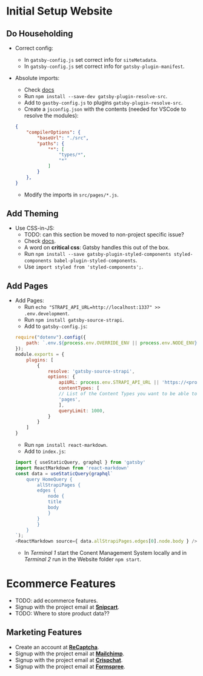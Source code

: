 # Initial Setup Website

## Do Householding
- Correct config:
    - In `gatsby-config.js` set correct info for `siteMetadata`.
    - In `gatsby-config.js` set correct info for `gatsby-plugin-manifest`.

- Absolute imports:
    - Check [docs](https://www.npmjs.com/package/gatsby-plugin-resolve-src)
    - Run `npm install --save-dev gatsby-plugin-resolve-src`.
    - Add to `gastby-config.js` to plugins `gatsby-plugin-resolve-src`.
    - Create a `jsconfig.json` with the contents (needed for VSCode to resolve the modules):
    ```json
    {
        "compilerOptions": {
            "baseUrl": "./src",
            "paths": {
                "*": [
                    "types/*",
                    "*"
                ]
            }
        },
    }
    ```
    - Modify the imports in `src/pages/*.js`.

## Add Theming
- Use CSS-in-JS:
    - TODO: can this section be moved to non-project specific issue?
    - Check [docs](https://www.gatsbyjs.org/docs/styled-components/).
    - A word on **critical css**: Gatsby handles this out of the box.
    - Run `npm install --save gatsby-plugin-styled-components styled-components babel-plugin-styled-components`.
    - Use `import styled from 'styled-components';`.

## Add Pages
- Add Pages:
    - Run `echo "STRAPI_API_URL=http://localhost:1337" >> .env.development`.
    - Run `npm install gatsby-source-strapi`.
    - Add to `gatsby-config.js`:
    ```javascript
    require("dotenv").config({
        path: `.env.${process.env.OVERRIDE_ENV || process.env.NODE_ENV}`,
    });
    module.exports = {
        plugins: [
            {
                resolve: 'gatsby-source-strapi',
                options: {
                    apiURL: process.env.STRAPI_API_URL || 'https://<project>-cms.herokuapp.com',
                    contentTypes: [
                    // List of the Content Types you want to be able to request from Gatsby.
                    'pages',
                    ],
                    queryLimit: 1000,
                }
            }
        ]
    }
    ```
    - Run `npm install react-markdown`.
    - Add to `index.js`:
    ```javascript
    import { useStaticQuery, graphql } from 'gatsby'
    import ReactMarkdown from 'react-markdown'
    const data = useStaticQuery(graphql`
        query HomeQuery {
            allStrapiPages { 
            edges {
                node {
                title
                body
                }
            }
            }
        }
    `);
    <ReactMarkdown source={ data.allStrapiPages.edges[0].node.body } />
    ```
    - In *Terminal 1* start the Conent Management System locally and in *Terminal 2* run in the Website folder `npm start`.


# Ecommerce Features
- TODO: add ecommerce features.
- Signup with the project email at [**Snipcart**](https://snipcart.com/).
- TODO: Where to store product data??

## Marketing Features
- Create an account at [**ReCaptcha**](https://www.google.com/recaptcha).
- Signup with the project email at [**Mailchimp**](https://mailchimp.com/).
- Signup with the project email at [**Crispchat**](https://crisp.chat/).
- Signup with the project email at [**Formspree**](https://formspree.io/).
